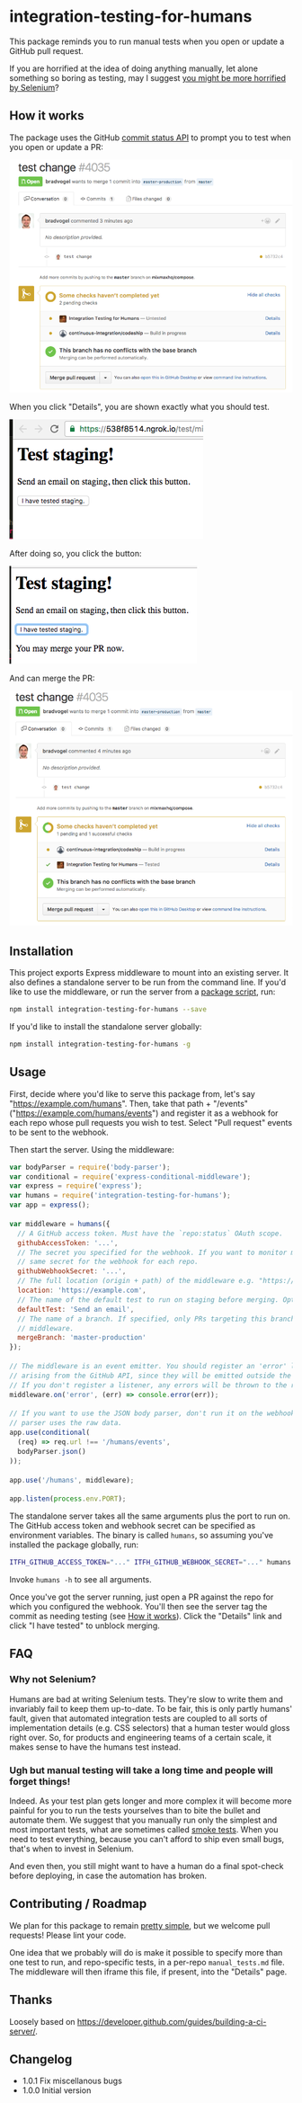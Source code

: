 # integration-testing-for-humans

This package reminds you to run manual tests when you open or update a GitHub pull request.

If you are horrified at the idea of doing anything manually, let alone something so boring as testing,
may I suggest [you might be more horrified by Selenium](#why-not-selenium)?

## How it works

The package uses the GitHub [commit status API](https://github.com/blog/1227-commit-status-api)
to prompt you to test when you open or update a PR:

![](docs/PR-before-testing.png)

When you click "Details", you are shown exactly what you should test.

![](docs/details-before-testing.png)

After doing so, you click the button:

![](docs/details-after-testing.png)

And can merge the PR:

![](docs/PR-after-testing.png)

## Installation

This project exports Express middleware to mount into an existing server. It also defines a standalone
server to be run from the command line. If you'd like to use the middleware, or run the server
from a [package script](http://blog.npmjs.org/post/118810260230/building-a-simple-command-line-tool-with-npm),
run:

```sh
npm install integration-testing-for-humans --save
```

If you'd like to install the standalone server globally:

```sh
npm install integration-testing-for-humans -g
```

## Usage

First, decide where you'd like to serve this package from, let's say "https://example.com/humans".
Then, take that path + "/events" ("https://example.com/humans/events") and register it as a webhook
for each repo whose pull requests you wish to test. Select "Pull request" events to be sent to the
webhook.

Then start the server. Using the middleware:

```js
var bodyParser = require('body-parser');
var conditional = require('express-conditional-middleware');
var express = require('express');
var humans = require('integration-testing-for-humans');
var app = express();

var middleware = humans({
  // A GitHub access token. Must have the `repo:status` OAuth scope.
  githubAccessToken: '...',
  // The secret you specified for the webhook. If you want to monitor multiple repos just use the
  // same secret for the webhook for each repo.
  githubWebhookSecret: '...',
  // The full location (origin + path) of the middleware e.g. "https://example.com/humans".
  location: 'https://example.com',
  // The name of the default test to run on staging before merging. Optional.
  defaultTest: 'Send an email',
  // The name of a branch. If specified, only PRs targeting this branch will be monitored by this
  // middleware.
  mergeBranch: 'master-production'
});

// The middleware is an event emitter. You should register an 'error' listener to respond to errors
// arising from the GitHub API, since they will be emitted outside the Express request lifecycle.
// If you don't register a listener, any errors will be thrown to the run loop and crash the server!
middleware.on('error', (err) => console.error(err));

// If you want to use the JSON body parser, don't run it on the webhook route since the webhook
// parser uses the raw data.
app.use(conditional(
  (req) => req.url !== '/humans/events',
  bodyParser.json()
));

app.use('/humans', middleware);

app.listen(process.env.PORT);
```

The standalone server takes all the same arguments plus the port to run on. The GitHub access token
and webhook secret can be specified as environment variables. The binary is called `humans`, so
assuming you've installed the package globally, run:

```sh
ITFH_GITHUB_ACCESS_TOKEN="..." ITFH_GITHUB_WEBHOOK_SECRET="..." humans --location="https://example.com" --port=3000
```

Invoke `humans -h` to see all arguments.

Once you've got the server running, just open a PR against the repo for which you configured the
webhook. You'll then see the server tag the commit as needing testing (see [How it works](#how-it-works)). Click the "Details" link and click "I have tested" to unblock merging.

## FAQ

### Why not Selenium?

Humans are bad at writing Selenium tests. They're slow to write them and invariably fail to keep them
up-to-date. To be fair, this is only partly humans' fault, given that automated integration tests
are coupled to all sorts of implementation details (e.g. CSS selectors) that a human tester would
gloss right over. So, for products and engineering teams of a certain scale, it makes sense to have
the humans test instead.

### Ugh but manual testing will take a long time and people will forget things!

Indeed. As your test plan gets longer and more complex it will become more painful for you to run the
tests yourselves than to bite the bullet and automate them. We suggest that you manually run only the
simplest and most important tests, what are sometimes called
<a href="https://en.wikipedia.org/wiki/Smoke_testing_(software)">smoke tests</a>. When you need to test everything, because you can't afford to ship even small bugs, that's when to invest in Selenium.

And even then, you still might want to have a human do a final spot-check before deploying, in case the automation has broken.

## Contributing / Roadmap

We plan for this package to remain [pretty simple](#ugh-but-manual-testing-will-take-a-long-time-and-people-will-forget-things-), but we welcome pull requests! Please lint your code.

One idea that we probably will do is make it possible to specify more than one test to run, and
repo-specific tests, in a per-repo `manual_tests.md` file. The middleware will then iframe this file,
if present, into the "Details" page.

## Thanks

Loosely based on https://developer.github.com/guides/building-a-ci-server/.

## Changelog

* 1.0.1 Fix miscellanous bugs
* 1.0.0 Initial version
